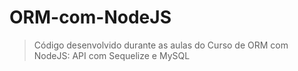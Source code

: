 # ORM-com-NodeJS

 > Código desenvolvido durante as aulas do Curso de
ORM com NodeJS: API com Sequelize e MySQL
